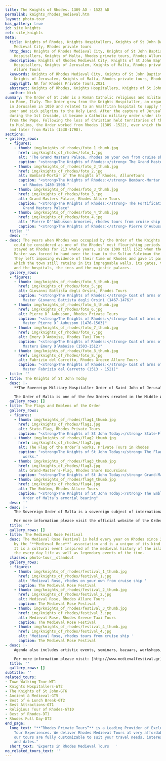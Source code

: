 ```yaml
---
title: The Knights of Rhodes. 1309 AD - 1522 AD
permalink: knights_rhodes_medieval.htm
layout: photo-tour
has_gallery: true
id: site_knights
ref: site_knights
meta:
  title: Knights of Rhodes, Knights Hospitallers, Knights of St John Baptist, Rhodes
    Medieval City, Rhodes private tours
  http_desc: Knights of Rhodes Medieval City, Knights of St John Baptist, Knights
    Hospitallers, Knights of Malta, Rhodes private tours, Rhodes Allure Tours
  description: Knights of Rhodes Medieval City, Knights of St John Baptist, Knights
    Hospitallers, Knights of Jerusalem, Knights of Malta, Rhodes private tours, Rhodes
    Allure Tours
  keywords: Knights of Rhodes Medieval City, Knights of St John Baptist, Knights Hospitallers,
    Knights of Jerusalem, Knights of Malta, Rhodes private tours, Rhodes Alure Tours
  copyright: NK for Rhodes Private Tours,2021
  abstract: Knights of Rhodes, Knights Hospitallers, Knights of St John Baptist
  author: Nick
summary: The Order of St John is a Roman Catholic religious and military order established
  in Rome, Italy. The Order grew from the Knights Hospitaller, an organization founded
  in Jerusalem in 1050 and related to an Amalfitan hospital to supply take care of
  poor and sick pilgrims to the Holy Land. After the capture of Jerusalem in 1099
  during the 1st Crusade, it became a Catholic military order under its own charter
  from the Pope. Following the loss of Christian held territories of the Holy Land
  to Muslims, the Order worked from Rhodes (1309 -1522), over which they were sovereign,
  and later from Malta (1530-1798).
sections:
- gallery_rows:
  - figures:
    - thumb: img/knights_of_rhodes/foto_1_thumb.jpg
      href: img/knights_of_rhodes/foto_1.jpg
      alt: 'The Grand Masters Palace, rhodes on your own from cruise ship '
      caption: "<strong>The Knights of Rhodes:</strong> The Grand Master's Palace"
    - thumb: img/knights_of_rhodes/foto_2_thumb.jpg
      href: img/knights_of_rhodes/foto_2.jpg
      alt: Bombard-Mortar of The Knights of Rhodes, AllureTours
      caption: "<strong>The Knights of Rhodes:</strong> Bombard-Mortar of The Knights
        of Rhodes 1480-1500."
    - thumb: img/knights_of_rhodes/foto_3_thumb.jpg
      href: img/knights_of_rhodes/foto_3.jpg
      alt: Grand Masters Palace, Rhodes Allure Tours
      caption: "<strong>The Knights of Rhodes:</strong> The Fortifications of the
        Grand Masters Palace"
    - thumb: img/knights_of_rhodes/foto_4_thumb.jpg
      href: img/knights_of_rhodes/foto_4.jpg
      alt: 'Pierre D''Aubusson Armories, rhodes tours from cruise ship '
      caption: "<strong>The Knights of Rhodes:</strong> Pierre D'Aubusson Armories"
  title: ''
  desc: ''
- desc: The years when Rhodes was occupied by the Order of the Knights of St. John
    could be considered as one of the Rhodes' most flourishing periods. The Knights
    stayed at Rhodes for 213 whole years, since 1309 till 1522 when the last Grand
    Master was forced to hand over the town to the Sultan Suleiman the Magnificent.
    They left imposing evidence of their time on Rhodes and gave it particular color
    which the town still retains in its impregnable walls, its gates, the churches
    and the hospitals, the inns and the majestic palaces.
  gallery_rows:
  - figures:
    - thumb: img/knights_of_rhodes/foto_5_thumb.jpg
      href: img/knights_of_rhodes/foto_5.jpg
      alt: Giovanni Battista degli Orsini, Rhodes Tours
      caption: "<strong>The Knights of Rhodes:</strong> Coat of arms of the Grand
        Master Giovanni Battista degli Orsini (1467-1476)"
    - thumb: img/knights_of_rhodes/foto_6_thumb.jpg
      href: img/knights_of_rhodes/foto_6.jpg
      alt: Pierre D’ Aubusson, Rhodes Private Tours
      caption: "<strong>The Knights of Rhodes:</strong> Coat of arms of the Grand
        Master Pierre D’ Aubusson (1476-1503)"
    - thumb: img/knights_of_rhodes/foto_7_thumb.jpg
      href: img/knights_of_rhodes/foto_7.jpg
      alt: Emery D’Amboise, Rhodes Taxi Tours
      caption: "<strong>The Knights of Rhodes:</strong> Coat of arms of the Grand
        Masters Emery D’Amboise (1503-1512)"
    - thumb: img/knights_of_rhodes/foto_8_thumb.jpg
      href: img/knights_of_rhodes/foto_8.jpg
      alt: Fabrizio del Carretto, Rhodes Greece Allure Tours
      caption: "<strong>The Knights of Rhodes:</strong> Coat of arms of the Grand
        Master Fabrizio del Carretto (1513 - 1521)"
  title: ''
- title: The Knights of St John Today
  desc: |-
    **The Sovereign Military Hospitaller Order of Saint John of Jerusalem, of Rhodes, and of Malta (Official Name)**

    The Order of Malta is one of the few Orders created in the Middle Ages and still active today. It is also the only one that is at the same time religious and sovereign.  After the loss of Malta the Order settled definitively in Rome in 1834 where it owns, with extraterritoriality status, the Magistral Palace in Via Condotti 68 and the Magistral Villa on the Aventine Hill.
  gallery_rows: []
- title: The Flags and Emblems of the Order
  gallery_rows:
  - figures:
    - thumb: img/knights_of_rhodes/flag1_thumb.jpg
      href: img/knights_of_rhodes/flag1.jpg
      alt: State-Flag, Rhodes Private Tours
      caption: "<strong>The Knights of St John Today:</strong> State-Flag"
    - thumb: img/knights_of_rhodes/flag2_thumb.jpg
      href: img/knights_of_rhodes/flag2.jpg
      alt: The Flag of the Order’s works, Private Tours in Rhodes
      caption: "<strong>The Knights of St John Today:</strong> The Flag of the Order’s
        works."
    - thumb: img/knights_of_rhodes/flag3_thumb.jpg
      href: img/knights_of_rhodes/flag3.jpg
      alt: Grand-Master's-Flag, Rhodes Shore Excursions
      caption: "<strong>The Knights of St John Today:</strong> Grand-Master's-Flag"
    - thumb: img/knights_of_rhodes/flag4_thumb.jpg
      href: img/knights_of_rhodes/flag4.jpg
      alt: The Emblem, Rhodes Allure Tours
      caption: "<strong>The Knights of St John Today:</strong> The Emblem of the Sovereign
        Order of Malta’s armorial bearing"
  desc: ''
- desc: |-
    The Sovereign Order of Malta is a sovereign subject of international law, with its own constitution, passports, stamps, and public institutions.  The Order has diplomatic relations with 104 countries - many of which non-Catholic - and missions to major European countries, as well as to European and international organizations. The original Hospitaller mission became once again the main activity of the Order, growing ever stronger during the last century.  **On 2 May 2018,  Fra' Giacomo Dalla Torre has been elected the 80th Grand Master of the Sovereign Order of Malta.**

    For more information please visit the official website of the Order at: [http://www.orderofmalta.int/](http://www.orderofmalta.int/)
  title: ''
  gallery_rows: []
- title: Τhe Medieval Rose Festival
  desc: Τhe Medieval Rose Festival is held every year on Rhodes since 2006, organized
    by the "**Medieval Rose**" association and is a unique of its kind event in Greece..
    It is a cultural event inspired of the medieval history of the island and re-enacts
    the every day life as well as legendary events of the time.
  classes: photo-tour__standout
  gallery_rows:
  - figures:
    - thumb: img/knights_of_rhodes/festival_1_thumb.jpg
      href: img/knights_of_rhodes/festival_1.jpg
      alt: 'Medieval Rose, rhodes on your own from cruise ship '
      caption: The Medieval Rose Festival
    - thumb: img/knights_of_rhodes/festival_2_thumb.jpg
      href: img/knights_of_rhodes/festival_2.jpg
      alt: Medieval Rose, Rhodes Allure Tours
      caption: The Medieval Rose Festival
    - thumb: img/knights_of_rhodes/festival_3_thumb.jpg
      href: img/knights_of_rhodes/festival_3.jpg
      alt: Medieval Rose, Rhodes Greece Taxi Tours
      caption: The Medieval Rose Festival
    - thumb: img/knights_of_rhodes/festival_4_thumb.jpg
      href: img/knights_of_rhodes/festival_4.jpg
      alt: 'Medieval Rose, rhodes tours from cruise ship '
      caption: The Medieval Rose Festival
- desc: |-
    Agenda also includes artistic events, seminars, bazaars, workshops, exhibitions and conventions related to the era. All participants should be dressed in a medieval manner and all settings and equipment used made of appropriate to the epoch materials.  Hosting venue is the Moat and Gate d' Amboise, while various happenings take place around the Medieval town. Main aim is to maintain the cultural heritage of Rhodes island and highlight the value of the extant byzantine and medieval architectural treasures.

    For more information please visit: [http://www.medievalfestival.gr](http://www.medievalfestival.gr/)
  title: ''
  gallery_rows: []
subtitle: ''
related_tours:
- Town Walking Tour-WT1
- Knights Hospitallers-WT2
- The Knights of St John-GT6
- Ancient & Medieval-GT5
- Best of & Lunch Break-GT2
- Best Attractions-GT1
- Religious Tour of Rhodes-GT10
- Best of Rhodes-DT1
- Rhodes Full Day-DT2
end_page:
  long_text: "**“Rhodes Private Tours”** is a Leading Provider of Exclusive and Personalized
    Tour Experiences. We deliver Rhodes Medieval Tours at very affordable rates. All
    our tours are fully customizable to suit your travel needs, interests, schedules,
    and dates."
  short_text: 'Experts in Rhodes Medieval Tours   '
no_related_tours_text: ''
---
```


